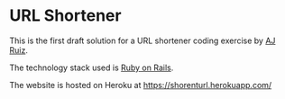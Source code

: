 # URL Shortener

This is the first draft solution for a URL shortener coding exercise
by [AJ Ruiz](https://www.linkedin.com/in/ruizaj/).

The technology stack used is [Ruby on Rails](http://rubyonrails.org/).

The website is hosted on Heroku at https://shorenturl.herokuapp.com/